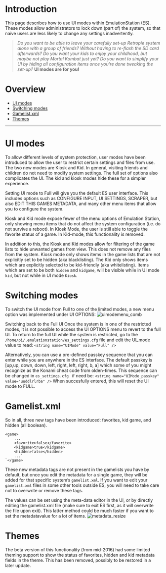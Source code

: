 # Introduction
This page describes how to use UI modes within EmulationStation (ES). 
These modes allow administrators to lock down (part of) the system, so that naive users are less likely to change any settings inadvertently. 

> *Do you want to be able to leave your carefully set-up Retropie system alone with a group of friends?  Without having to re-flash the SD card afterwards? Do you want your kids to enjoy your childhood, but maybe not play Mortal Kombat just yet? Do you want to simplify your UI by hiding all configuration items once you're done tweaking the set-up?*
>**UI modes are for you!**

# Overview
* [UI modes](#ui-modes)  
* [Switching modes](#switching-modes)  
* [Gamelist.xml](#gamelist.xml)
* [Themes](#themes)
***

# UI modes
To allow different levels of system protection, user modes have been introduced to allow the user to restrict certain settings and files from use. The two new modes are Kiosk and Kid. In general, visiting friends and children do not need to modify system settings. The full set of options also complicates the UI. The kid and kiosk modes hide these for a simpler experience.

Setting UI mode to Full will give you the default ES user interface. This includes options such as CONFIGURE INPUT, UI SETTINGS, SCRAPER, but also EDIT THIS GAMES METADATA, and many other menu items that allow you to configure the system.

Kiosk and Kid mode expose fewer of the menu options of Emulation Station, only showing menu items that do not affect the system configuration (i.e. do not survive a reboot). In Kiosk Mode, the user is still able to toggle the favorite status of a game. In Kid-mode, this functionality is removed.

In addition to this, the Kiosk and Kid modes allow for filtering of the game lists to hide unwanted games from view. This does not remove any files from the system. Kiosk mode only shows items in the game lists that are not explicitly set to be hidden (aka blacklisting). The Kid only shows items which are explicitly selected to be kid-friendly (aka whitelisting). Items which are set to be both `hidden` and `kidgame`, will be visible while in UI mode `kid`, but not while in UI mode `Kiosk`.

# Switching modes
To switch the UI mode from Full to one of the limited modes, a new menu option was implemented under UI OPTIONS:
![uimodemenu_comb](https://user-images.githubusercontent.com/6103768/32353188-ac071a64-c024-11e7-9882-70645d66f250.png)

Switching back to the Full UI
Once the system is in one of the restricted modes, it is not possible to access the UI OPTIONS menu to revert to the full UI. To return to the full UI while the system is restricted, go to the `/home/pi/.emulationstation/es_settings.cfg` file and edit the UI_mode value to read:
`<string name="UIMode" value="Full" />`

Alternatively, you can use a pre-defined passkey sequence that you can enter while you are anywhere in the ES interface. The default passkey is [up,up, down, down, left, right, left, right, b, a] which some of you might recognize as the Konami cheat code from olden-times. This sequence can be changed in `es_settings.cfg ` if need be:
`<string name="UIMode_passkey" value="uuddlrlrba" />`
When succesfully entered, this will reset the UI mode to FULL.

# Gamelist.xml 
So in all, three new tags have been introduced: favorites, kid game, and hidden (all boolean).
```
<game>
 	...
 	<favorite>false</favorite>
 	<kidgame>true</kidgame>
 	<hidden>false</hidden>
 	...`
`</game>

```

These new metadata tags are not present in the gamelists you have by default, but once you edit the metadata for a single game, they will be added for that specific system’s `gamelist.xml`. If you want to edit your `gamelist.xml` files in some other tools outside ES, you will need to take care not to overwrite or remove these tags.

The values can be set using the meta-data editor in the UI, or by directly editing the gamelist.xml file (make sure to exit ES first, as it will overwrite the file upon exit). This latter method could be much faster if you want to set the metadatavalue for a lot of items.
![metadata_resize](https://user-images.githubusercontent.com/6103768/32353325-3bcb19b6-c025-11e7-886c-c4643a0e71b7.png)

# Themes
The beta version of this functionality (from mid-2016) had some limited theming support to show the status of favorites, hidden and kid metadata fields in the theme. This has been removed, possibly to be restored in a later update.
